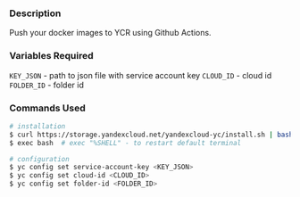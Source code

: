 ### Description
Push your docker images to YCR using Github Actions.

### Variables Required
`KEY_JSON` - path to json file with service account key
`CLOUD_ID` - cloud id
`FOLDER_ID` - folder id

### Commands Used
```bash
# installation
$ curl https://storage.yandexcloud.net/yandexcloud-yc/install.sh | bash
$ exec bash  # exec "%SHELL" - to restart default terminal

# configuration
$ yc config set service-account-key <KEY_JSON>
$ yc config set cloud-id <CLOUD_ID>
$ yc config set folder-id <FOLDER_ID>
```
